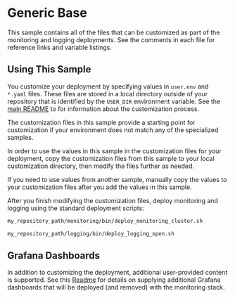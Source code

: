 # Generic Base

This sample contains all of the files that can be customized as part of the
monitoring and logging deployments. See the comments in each file for
reference links and variable listings.

## Using This Sample

You customize your deployment by specifying values in `user.env` and `*.yaml`
files. These files are stored in a local directory outside of your
repository that is identified by the `USER_DIR` environment variable. See the
[main README](../../README.md#customization) to for information about the
customization process.

The customization files in this sample provide a starting point for
customization if your environment does not match any of the specialized
samples.

In order to use the values in this sample in the customization files for your
deployment, copy the customization files from this sample to your local
customization directory, then modify the files further as needed.

If you need to use values from another sample, manually copy the values to
your customization files after you add the values in this sample.

After you finish modifying the customization files, deploy monitoring and
logging using the standard deployment scripts:

```bash
my_repository_path/monitoring/bin/deploy_monitoring_cluster.sh
```

```bash
my_repository_path/logging/bin/deploy_logging_open.sh
```

## Grafana Dashboards

In addition to customizing the deployment, additional user-provided content
is supported. See this [Readme](monitoring/dashboards/README.md) for details
on supplying additional Grafana dashboards that will be deployed (and removed)
with the monitoring stack.
